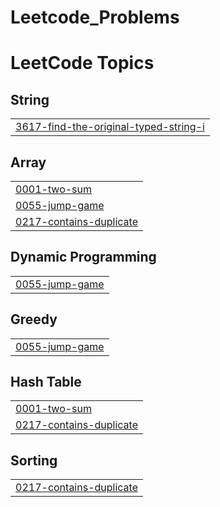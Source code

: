 # Leetcode_Problems
<!---LeetCode Topics Start-->
# LeetCode Topics
## String
|  |
| ------- |
| [3617-find-the-original-typed-string-i](https://github.com/Santa-28/Leetcode_Problems/tree/master/3617-find-the-original-typed-string-i) |
## Array
|  |
| ------- |
| [0001-two-sum](https://github.com/Santa-28/Leetcode_Problems/tree/master/0001-two-sum) |
| [0055-jump-game](https://github.com/Santa-28/Leetcode_Problems/tree/master/0055-jump-game) |
| [0217-contains-duplicate](https://github.com/Santa-28/Leetcode_Problems/tree/master/0217-contains-duplicate) |
## Dynamic Programming
|  |
| ------- |
| [0055-jump-game](https://github.com/Santa-28/Leetcode_Problems/tree/master/0055-jump-game) |
## Greedy
|  |
| ------- |
| [0055-jump-game](https://github.com/Santa-28/Leetcode_Problems/tree/master/0055-jump-game) |
## Hash Table
|  |
| ------- |
| [0001-two-sum](https://github.com/Santa-28/Leetcode_Problems/tree/master/0001-two-sum) |
| [0217-contains-duplicate](https://github.com/Santa-28/Leetcode_Problems/tree/master/0217-contains-duplicate) |
## Sorting
|  |
| ------- |
| [0217-contains-duplicate](https://github.com/Santa-28/Leetcode_Problems/tree/master/0217-contains-duplicate) |
<!---LeetCode Topics End-->